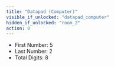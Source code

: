 ```yaml
---
title: "Datapad (Computer)"
visible_if_unlocked: "datapad_computer"
hidden_if_unlocked: "room_2"
action: 0
---
```


* First Number: 5
* Last Number: 2
* Total Digits: 8